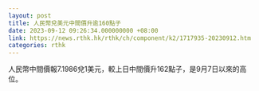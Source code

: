 ```yaml
---
layout: post
title: 人民幣兌美元中間價升逾160點子
date: 2023-09-12 09:26:34.000000000 +08:00
link: https://news.rthk.hk/rthk/ch/component/k2/1717935-20230912.htm
categories: rthk
---
```


人民幣中間價報7.1986兌1美元，較上日中間價升162點子，是9月7日以來的高位。

